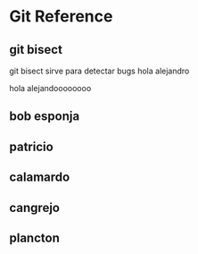 # Git Reference

## git bisect
git bisect sirve para detectar bugs
hola alejandro

hola alejandoooooooo


## bob esponja

## patricio

## calamardo

## cangrejo

## plancton